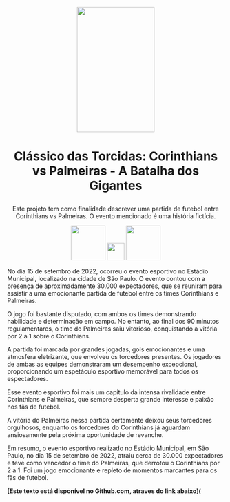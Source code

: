 <p align="center">
<img width="180px" height= 290 src=https://github.com/ElizangelaStudent/Jogo-entre-Gigantes-/assets/107508602/0fc7a147-55a7-4899-9a96-7c033e50dee8
</p>

  # <p align="center"> **Clássico das Torcidas: Corinthians vs Palmeiras - A Batalha dos Gigantes**</p>

<p align="center"> Este projeto tem como finalidade descrever uma partida de futebol entre Corinthians vs Palmeiras. O evento mencionado é uma história fictícia.</p>

<p align="center">
<img width="80px" height= 80 src=https://github.com/ElizangelaStudent/Jogo-entre-Gigantes-/assets/107508602/74e3372b-8468-4ef9-8670-7379618b4a0b</p>
<img width="40px" height=40 src=https://github.com/ElizangelaStudent/Jogo-entre-Gigantes-/assets/107508602/b236c0c9-3b79-489b-a5dd-e0a5d8d1ca2a </p>
<img width="80px" height= 80 src=https://github.com/ElizangelaStudent/Jogo-entre-Gigantes-/assets/107508602/f58b2fba-8e02-4a36-8237-ddccbe049729 </p>
 
<p> No dia 15 de setembro de 2022, ocorreu o evento esportivo no Estádio Municipal, localizado na cidade de São Paulo. O evento contou com a presença de aproximadamente 30.000 expectadores, que se reuniram para assistir a uma emocionante partida de futebol entre os times Corinthians e Palmeiras.
</p>
<p> O jogo foi bastante disputado, com ambos os times demonstrando habilidade e determinação em campo. No entanto, ao final dos 90 minutos regulamentares, o time do Palmeiras saiu vitorioso, conquistando a vitória por 2 a 1 sobre o Corinthians.
</p>
<p>A partida foi marcada por grandes jogadas, gols emocionantes e uma atmosfera eletrizante, que envolveu os torcedores presentes. Os jogadores de ambas as equipes demonstraram um desempenho excepcional, proporcionando um espetáculo esportivo memorável para todos os espectadores.
</p>
<p>Esse evento esportivo foi mais um capítulo da intensa rivalidade entre Corinthians e Palmeiras, que sempre desperta grande interesse e paixão nos fãs de futebol.
</p>
<p>A vitória do Palmeiras nessa partida certamente deixou seus torcedores orgulhosos, enquanto os torcedores do Corinthians já aguardam ansiosamente pela próxima oportunidade de revanche.
</p>
<p>Em resumo, o evento esportivo realizado no Estádio Municipal, em São Paulo, no dia 15 de setembro de 2022, atraiu cerca de 30.000 expectadores e teve como vencedor o time do Palmeiras, que derrotou o Corinthians por 2 a 1. Foi um jogo emocionante e repleto de momentos marcantes para os fãs de futebol.
</p>
   
   **[Este texto está disponível no Github.com, atraves do link abaixo](**
  
 
